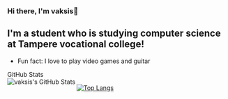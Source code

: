 ### Hi there, I'm vaksis👋


## I'm a student who is studying computer science at Tampere vocational college!

- Fun fact: I love to play video games and guitar

<summary>GitHub Stats</summary>

<img align="left" alt="vaksis's GitHub Stats" src="https://github-readme-stats.vercel.app/api?username=vaksis&show_icons=true&hide_border=true" />

[![Top Langs](https://github-readme-stats.vercel.app/api/top-langs/?username=vaksis&langs_count=8)](https://github.com/anuraghazra/github-readme-stats)



